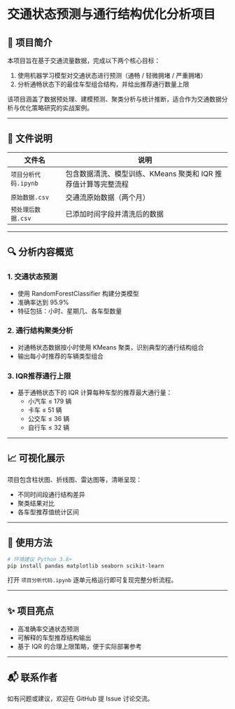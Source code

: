 
# 交通状态预测与通行结构优化分析项目

## 📌 项目简介
本项目旨在基于交通流量数据，完成以下两个核心目标：
1. 使用机器学习模型对交通状态进行预测（通畅 / 轻微拥堵 / 严重拥堵）
2. 分析通畅状态下的最佳车型组合结构，并给出推荐通行数量上限

该项目涵盖了数据预处理、建模预测、聚类分析与统计推断，适合作为交通数据分析与优化策略研究的实战案例。

---

## 📁 文件说明

| 文件名 | 说明 |
|--------|------|
| `项目分析代码.ipynb` | 包含数据清洗、模型训练、KMeans 聚类和 IQR 推荐值计算等完整流程 |
| `原始数据.csv` | 交通流原始数据（两个月） |
| `预处理后数据.csv` | 已添加时间字段并清洗后的数据 |

---

## 🔍 分析内容概览

### 1. 交通状态预测
- 使用 RandomForestClassifier 构建分类模型
- 准确率达到 95.9%
- 特征包括：小时、星期几、各车型数量

### 2. 通行结构聚类分析
- 对通畅状态数据按小时使用 KMeans 聚类，识别典型的通行结构组合
- 输出每小时推荐的车辆类型组合

### 3. IQR推荐通行上限
- 基于通畅状态下的 IQR 计算每种车型的推荐最大通行量：
    - 小汽车 ≤ 179 辆
    - 卡车 ≤ 51 辆
    - 公交车 ≤ 36 辆
    - 自行车 ≤ 32 辆

---

## 📈 可视化展示
项目包含柱状图、折线图、雷达图等，清晰呈现：
- 不同时间段通行结构差异
- 聚类结果对比
- 各车型推荐值统计区间

---

## 📌 使用方法

```bash
# 环境建议 Python 3.8+
pip install pandas matplotlib seaborn scikit-learn
```

打开 `项目分析代码.ipynb` 逐单元格运行即可复现完整分析流程。

---

## ✨ 项目亮点
- 高准确率交通状态预测
- 可解释的车型推荐结构输出
- 基于 IQR 的合理上限策略，便于实际部署参考

---

## 📬 联系作者
如有问题或建议，欢迎在 GitHub 提 Issue 讨论交流。
